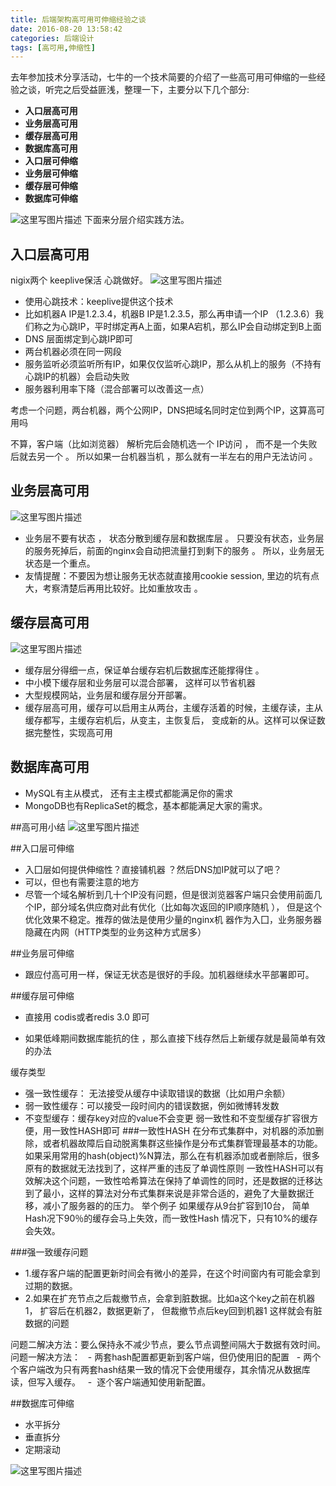 ```yaml
---
title: 后端架构高可用可伸缩经验之谈
date: 2016-08-20 13:58:42
categories: 后端设计
tags: [高可用,伸缩性]
---
```


去年参加技术分享活动，七牛的一个技术简要的介绍了一些高可用可伸缩的一些经验之谈，听完之后受益匪浅，整理一下，主要分以下几个部分: 
- **入口层高可用**
- **业务层高可用**
- **缓存层高可用**
- **数据库高可用**
- **入口层可伸缩**
- **业务层可伸缩**
- **缓存层可伸缩**
- **数据库可伸缩**

![这里写图片描述](http://pdqo4ie3j.bkt.clouddn.com/18-8-20/89020172.jpg)
下面来分层介绍实践方法。
<!--more-->
## 入口层高可用
nigix两个 keeplive保活 心跳做好。
![这里写图片描述](http://pdqo4ie3j.bkt.clouddn.com/18-8-20/32206453.jpg)

- 使用心跳技术：keeplive提供这个技术
- 比如机器A IP是1.2.3.4，机器B IP是1.2.3.5，那么再申请一个IP （1.2.3.6）我们称之为心跳IP，平时绑定再A上面，如果A宕机，那么IP会自动绑定到B上面
- DNS 层面绑定到心跳IP即可
- 两台机器必须在同一网段
- 服务监听必须监听所有IP，如果仅仅监听心跳IP，那么从机上的服务（不持有心跳IP的机器）会启动失败
- 服务器利用率下降（混合部署可以改善这一点）

考虑一个问题，两台机器，两个公网IP，DNS把域名同时定位到两个IP，这算高可用吗

不算，客户端（比如浏览器） 解析完后会随机选一个 IP访问 ， 而不是一个失败后就去另一个 。 所以如果一台机器当机 ，那么就有一半左右的用户无法访问 。 

## 业务层高可用
![这里写图片描述](http://pdqo4ie3j.bkt.clouddn.com/18-8-20/20891895.jpg)

 - 业务层不要有状态 ， 状态分散到缓存层和数据库层 。 只要没有状态，业务层的服务死掉后，前面的nginx会自动把流量打到剩下的服务 。 所以，业务层无状态是一个重点。
 - 友情提醒：不要因为想让服务无状态就直接用cookie session, 里边的坑有点大，考察清楚后再用比较好。比如重放攻击 。
 
## 缓存层高可用
![这里写图片描述](http://pdqo4ie3j.bkt.clouddn.com/18-8-20/95755069.jpg)
- 缓存层分得细一点，保证单台缓存宕机后数据库还能撑得住 。 
- 中小模下缓存层和业务层可以混合部署， 这样可以节省机器 
- 大型规模网站，业务层和缓存层分开部署。
- 缓存层高可用，缓存可以启用主从两台，主缓存活着的时候，主缓存读，主从缓存都写，主缓存宕机后，从变主，主恢复后， 变成新的从。这样可以保证数据完整性，实现高可用 

## 数据库高可用
- MySQL有主从模式， 还有主主模式都能满足你的需求
- MongoDB也有ReplicaSet的概念，基本都能满足大家的需求。 

##高可用小结
![这里写图片描述](http://pdqo4ie3j.bkt.clouddn.com/18-8-20/87499730.jpg)

##入口层可伸缩
- 入囗层如何提供伸缩性？直接铺机器 ？然后DNS加IP就可以了吧？ 
- 可以，但也有需要注意的地方
- 尽管一个域名解析到几十个IP没有问题，但是很浏览器客户端只会使用前面几个IP，部分域名供应商对此有优化（比如每次返回的IP顺序随机 ）， 但是这个优化效果不稳定。推荐的做法是使用少量的nginx机 器作为入囗，业务服务器隐藏在内网（HTTP类型的业务这种方式居多） 

##业务层可伸缩

- 跟应付高可用一样，保证无状态是很好的手段。加机器继续水平部署即可。 

##缓存层可伸缩
- 直接用 codis或者redis 3.0 即可 

- 如果低峰期间数据库能抗的住 ，那么直接下线存然后上新缓存就是最简单有效的办法 

缓存类型 

- 强一致性缓存： 无法接受从缓存中读取错误的数据（比如用户余额）
- 弱一致性缓存：可以接受一段时间内的错误数据，例如微博转发数
- 不变型缓存：缓存key对应的value不会变更
弱一致性和不变型缓存扩容很方便，用一致性HASH即可
###一致性HASH
在分布式集群中，对机器的添加删除，或者机器故障后自动脱离集群这些操作是分布式集群管理最基本的功能。如果采用常用的hash(object)%N算法，那么在有机器添加或者删除后，很多原有的数据就无法找到了，这样严重的违反了单调性原则
一致性HASH可以有效解决这个问题，一致性哈希算法在保持了单调性的同时，还是数据的迁移达到了最小，这样的算法对分布式集群来说是非常合适的，避免了大量数据迁移，减小了服务器的的压力。
举个例子
如果缓存从9台扩容到10台， 简单Hash况下90％的缓存会马上失效，而一致性Hash 情况下，只有10%的缓存会失效。

###强一致缓存问题
- 1.缓存客户端的配置更新时间会有微小的差异，在这个时间窗内有可能会拿到过期的数据。
- 2.如果在扩充节点之后裁撤节点，会拿到脏数据。比如a这个key之前在机器1， 扩容后在机器2，数据更新了， 但裁撤节点后key回到机器1 这样就会有脏数据的问题


问题二解决方法：要么保持永不减少节点，要么节点调整间隔大于数据有效时间。
问题一解决方法：
  - 两套hash配置都更新到客户端，但仍使用旧的配置
  - 两个个客户端改为只有两套hash结果一致的情况下会使用缓存，其余情况从数据库读，但写入缓存。
  -  逐个客户端通知使用新配置。




##数据库可伸缩
- 水平拆分
- 垂直拆分
- 定期滚动


![这里写图片描述](http://pdqo4ie3j.bkt.clouddn.com/18-8-20/59832376.jpg)